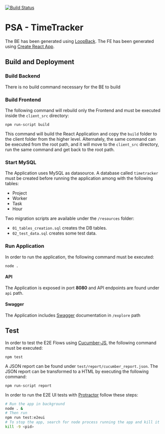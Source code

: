 [![Build Status](https://travis-ci.org/ignamiguel/75.09-aninfo-psa.svg?branch=master)](https://travis-ci.org/ignamiguel/75.09-aninfo-psa)
# PSA - TimeTracker

The BE has been generated using [LoopBack](http://loopback.io).
The FE has been generated using [Create React App](https://github.com/facebook/create-react-app).

## Build and Deployment
### Build Backend
There is no build command necessary for the BE to build
### Build Frontend
The following command will rebuild only the Frontend and must be executed inside the `client_src` directory:
```
npm run-script build
```
This command will build the React Application and copy the `build` folder to the client folder from the higher level.
Alternately, the same command can be executed from the root path, and it will move to the `client_src` directory, run the same command and get back to the root path.

### Start MySQL
The Application uses MySQL as datasource. A database called `timetracker` must be created before running the application among with the following tables:
- Project
- Worker
- Task
- Hour

Two migration scripts are available under the `/resources` folder:
- `01_tables_creation.sql` creates the DB tables.
- `02_test_data.sql` creates some test data.

### Run Application
In order to run the application, the following command must be executed: 
```
node .
```
#### API
The Application is exposed in port **8080** and API endpoints are found under `api` path.
#### Swagger
The Application includes [Swagger](https://swagger.io/) documentation in `/explore` path

## Test
In order to test the E2E Flows using [Cucumber-JS](https://github.com/cucumber/cucumber-js), the following command must be executed:
```
npm test
```
A JSON report can be found under `test/report/cucumber_report.json`. The JSON report can be transformed to a HTML by executing the following command:
```
npm run-script report
```
In order to run the E2E UI tests with [Protractor](http://www.protractortest.org/#/) follow these steps:
```bash
# Run the app in background
node . &
# Then run
npm run test:e2eui
# To stop the app, search for node process running the app and kill it with
kill -9 <pid>
```
